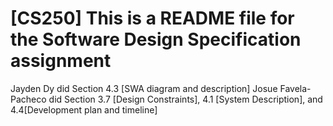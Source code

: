 # [CS250] This is a README file for the Software Design Specification assignment

Jayden Dy did Section 4.3 [SWA diagram and description]
Josue Favela-Pacheco did Section 3.7 [Design Constraints], 4.1 [System Description], and 4.4[Development plan and timeline]
